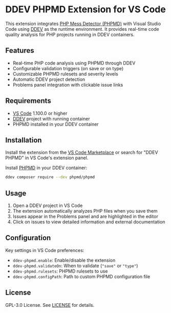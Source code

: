 # DDEV PHPMD Extension for VS Code

This extension integrates [PHP Mess Detector (PHPMD)](https://phpmd.org/) with Visual Studio Code using [DDEV](https://ddev.com/) as the runtime environment. It provides real-time code quality analysis for PHP projects running in DDEV containers.

## Features

- Real-time PHP code analysis using PHPMD through DDEV
- Configurable validation triggers (on save or on type)
- Customizable PHPMD rulesets and severity levels
- Automatic DDEV project detection
- Problems panel integration with clickable issue links

## Requirements

- [VS Code](https://code.visualstudio.com/) 1.100.0 or higher
- [DDEV](https://github.com/ddev/ddev) project with running container
- PHPMD installed in your DDEV container

## Installation

Install the extension from the [VS Code Marketplace](https://marketplace.visualstudio.com/items?itemName=OpenForgeProject.vscode-ddev-phpmd) or search for "DDEV PHPMD" in VS Code's extension panel.

Install [PHPMD](https://github.com/phpmd/phpmd) in your DDEV container:
```bash
ddev composer require --dev phpmd/phpmd
```

## Usage

1. Open a DDEV project in VS Code
2. The extension automatically analyzes PHP files when you save them
3. Issues appear in the Problems panel and are highlighted in the editor
4. Click on issues to view detailed information and external documentation

## Configuration

Key settings in VS Code preferences:

- `ddev-phpmd.enable`: Enable/disable the extension
- `ddev-phpmd.validateOn`: When to validate (`"save"` or `"type"`)
- `ddev-phpmd.rulesets`: PHPMD rulesets to use
- `ddev-phpmd.configPath`: Path to custom PHPMD configuration file

## License

GPL-3.0 License. See [LICENSE](LICENSE) for details.
